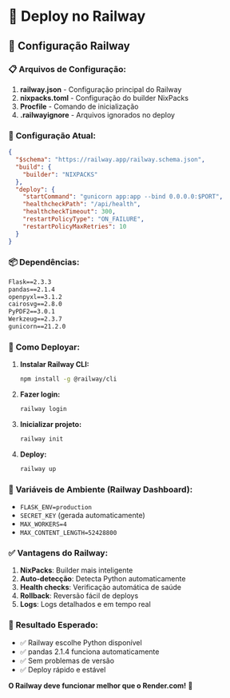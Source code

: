 # 🚂 Deploy no Railway

## 🎯 **Configuração Railway**

### 📋 **Arquivos de Configuração:**

1. **railway.json** - Configuração principal do Railway
2. **nixpacks.toml** - Configuração do builder NixPacks
3. **Procfile** - Comando de inicialização
4. **.railwayignore** - Arquivos ignorados no deploy

### 🔧 **Configuração Atual:**

```json
{
  "$schema": "https://railway.app/railway.schema.json",
  "build": {
    "builder": "NIXPACKS"
  },
  "deploy": {
    "startCommand": "gunicorn app:app --bind 0.0.0.0:$PORT",
    "healthcheckPath": "/api/health",
    "healthcheckTimeout": 300,
    "restartPolicyType": "ON_FAILURE",
    "restartPolicyMaxRetries": 10
  }
}
```

### 📦 **Dependências:**

```txt
Flask==2.3.3
pandas==2.1.4
openpyxl==3.1.2
cairosvg==2.8.0
PyPDF2==3.0.1
Werkzeug==2.3.7
gunicorn==21.2.0
```

### 🚀 **Como Deployar:**

1. **Instalar Railway CLI:**
   ```bash
   npm install -g @railway/cli
   ```

2. **Fazer login:**
   ```bash
   railway login
   ```

3. **Inicializar projeto:**
   ```bash
   railway init
   ```

4. **Deploy:**
   ```bash
   railway up
   ```

### 🎯 **Variáveis de Ambiente (Railway Dashboard):**

- `FLASK_ENV=production`
- `SECRET_KEY` (gerada automaticamente)
- `MAX_WORKERS=4`
- `MAX_CONTENT_LENGTH=52428800`

### ✅ **Vantagens do Railway:**

1. **NixPacks**: Builder mais inteligente
2. **Auto-detecção**: Detecta Python automaticamente
3. **Health checks**: Verificação automática de saúde
4. **Rollback**: Reversão fácil de deploys
5. **Logs**: Logs detalhados e em tempo real

### 🎉 **Resultado Esperado:**

- ✅ Railway escolhe Python disponível
- ✅ pandas 2.1.4 funciona automaticamente
- ✅ Sem problemas de versão
- ✅ Deploy rápido e estável

**O Railway deve funcionar melhor que o Render.com!** 🚂 